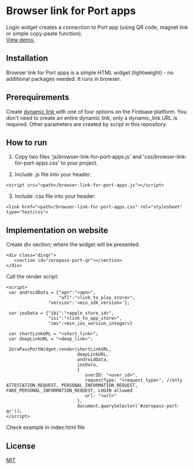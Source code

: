 
# Browser link for Port apps

Login widget creates a connection to Port app (using QR code, magnet link or simple copy-paste function).  
[View demo.](https://htmlpreview.github.io/?https://github.com/ZeroPass/browser-link-for-port-apps/blob/main/index.html)

## Installation

Browser link for Port apps is a simple HTML widget (lightweight) - no additional packages needed. It runs in browser.

## Prerequirements

Create [dynamic link ](https://firebase.google.com/docs/dynamic-links/create-links) with one of four options on the Firebase platform. You don't need to create an entire dynamic link, only a dynamic_link URL is required. Other parameters are created by script in this repository.


## How to run

1. Copy two files 'js/browser-link-for-port-apps.js' and 'css/browser-link-for-port-apps.css' to your project.

1. Include .js file into your header:
```
<script src="<path>/browser-link-for-port-apps.js"></script>
```
3. Include .css file into your header:

```
<link href="<path>/browser-link-for-port-apps.css" rel="stylesheet" type="text/css"> 
```

## Implementation on website

Create div section; where the widget will be presented:
```
<div class="divqr">
   <section id="zeropass-port-qr"></section>
</div>
```

Call the render script:
```
<script>
 var androidData = {"apn":"<apn>",
                    "afl":"<link_to_play_store>",
                "version":'<min_sdk_version>'};

 var iosData = {"ibi":"<apple_store_id>",
                "isi":"<link_to_app_store>",
                "imv":<min_ios_version_integer>}

 var shortLinkURL = "<short_link>";
 var deepLinkURL = "<deep_link>";

 ZeroPassPortWidget.render(shortLinkURL,
                           deepLinkURL,
                           androidData,
                           iosData,
                           { 
                              userID: "<user_id>",
                              requestType: "<request_type>", //only ATTESTATION_REQUEST, PERSONAL_INFORMATION_REQUEST, FAKE_PERSONAL_INFORMATION_REQUEST, LOGIN allowed
                              url: "<url>"
                           },
                           document.querySelector('#zeropass-port-qr'));
</script>
```

Check example in index.html file

## License
[MIT](https://choosealicense.com/licenses/mit/)